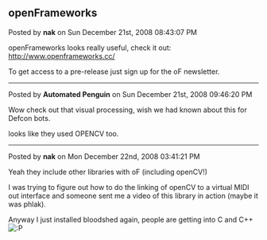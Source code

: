 ## openFrameworks
Posted by **nak** on Sun December 21st, 2008 08:43:07 PM

openFrameworks looks really useful, check it out: <!-- m --><a class="postlink" href="http://www.openframeworks.cc/">http://www.openframeworks.cc/</a><!-- m -->

To get access to a pre-release just sign up for the oF newsletter.

--------------------------------------------------------------------------------

Posted by **Automated Penguin** on Sun December 21st, 2008 09:46:20 PM

Wow check out that visual processing, wish we had known about this for Defcon bots.

looks like they used OPENCV too.

--------------------------------------------------------------------------------

Posted by **nak** on Mon December 22nd, 2008 03:41:21 PM

Yeah they include other libraries with oF (including openCV!)

I was trying to figure out how to do the linking of openCV to a virtual MIDI out interface and someone sent me a video of this library in action (maybe it was phlak).

Anyway I just installed bloodshed again, people are getting into C and C++ <!-- s:P --><img src="{SMILIES_PATH}/icon_razz.gif" alt=":P" title="Razz" /><!-- s:P -->
